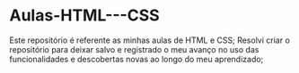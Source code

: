 # Aulas-HTML---CSS
Este repositório é referente as minhas aulas de HTML e CSS;
Resolvi criar o repositório para deixar salvo e registrado o meu avanço no uso das funcionalidades e descobertas novas ao longo do meu aprendizado;

